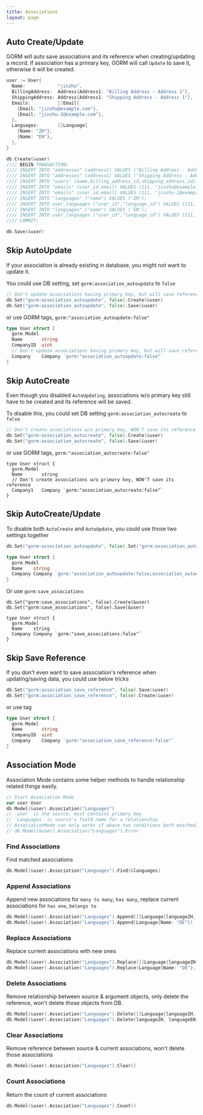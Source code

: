 ```yaml
---
title: Associations
layout: page
---
```


## Auto Create/Update

GORM will auto save associations and its reference when creating/updating a record. if association has a primary key, GORM will call `Update` to save it, otherwise it will be created.

```go
user := User{
  Name:            "jinzhu",
  BillingAddress:  Address{Address1: "Billing Address - Address 1"},
  ShippingAddress: Address{Address1: "Shipping Address - Address 1"},
  Emails:          []Email{
    {Email: "jinzhu@example.com"},
    {Email: "jinzhu-2@example.com"},
  },
  Languages:       []Language{
    {Name: "ZH"},
    {Name: "EN"},
  },
}

db.Create(&user)
//// BEGIN TRANSACTION;
//// INSERT INTO "addresses" (address1) VALUES ("Billing Address - Address 1");
//// INSERT INTO "addresses" (address1) VALUES ("Shipping Address - Address 1");
//// INSERT INTO "users" (name,billing_address_id,shipping_address_id) VALUES ("jinzhu", 1, 2);
//// INSERT INTO "emails" (user_id,email) VALUES (111, "jinzhu@example.com");
//// INSERT INTO "emails" (user_id,email) VALUES (111, "jinzhu-2@example.com");
//// INSERT INTO "languages" ("name") VALUES ('ZH');
//// INSERT INTO user_languages ("user_id","language_id") VALUES (111, 1);
//// INSERT INTO "languages" ("name") VALUES ('EN');
//// INSERT INTO user_languages ("user_id","language_id") VALUES (111, 2);
//// COMMIT;

db.Save(&user)
```

## Skip AutoUpdate

If your association is already existing in database, you might not want to update it.

You could use DB setting, set `gorm:association_autoupdate` to `false`

```go
// Don't update associations having primary key, but will save reference
db.Set("gorm:association_autoupdate", false).Create(&user)
db.Set("gorm:association_autoupdate", false).Save(&user)
```

or use GORM tags, `gorm:"association_autoupdate:false"`

```go
type User struct {
  gorm.Model
  Name       string
  CompanyID  uint
  // Don't update associations having primary key, but will save reference
  Company    Company `gorm:"association_autoupdate:false"`
}
```

## Skip AutoCreate

Even though you disabled `AutoUpdating`, associations w/o primary key still have to be created and its reference will be saved.

To disable this, you could set DB setting `gorm:association_autocreate` to `false`

```go
// Don't create associations w/o primary key, WON'T save its reference
db.Set("gorm:association_autocreate", false).Create(&user)
db.Set("gorm:association_autocreate", false).Save(&user)
```

or use GORM tags, `gorm:"association_autocreate:false"`

```
type User struct {
  gorm.Model
  Name       string
  // Don't create associations w/o primary key, WON'T save its reference
  Company1   Company `gorm:"association_autocreate:false"`
}
```

## Skip AutoCreate/Update

To disable both `AutoCreate` and `AutoUpdate`, you could use those two settings together

```go
db.Set("gorm:association_autoupdate", false).Set("gorm:association_autocreate", false).Create(&user)

type User struct {
  gorm.Model
  Name    string
  Company Company `gorm:"association_autoupdate:false;association_autocreate:false"`
}
```

Or use `gorm:save_associations`

```
db.Set("gorm:save_associations", false).Create(&user)
db.Set("gorm:save_associations", false).Save(&user)

type User struct {
  gorm.Model
  Name    string
  Company Company `gorm:"save_associations:false"`
}
```

## Skip Save Reference

If you don't even want to save association's reference when updating/saving data, you could use below tricks

```go
db.Set("gorm:association_save_reference", false).Save(&user)
db.Set("gorm:association_save_reference", false).Create(&user)
```

or use tag

```go
type User struct {
  gorm.Model
  Name       string
  CompanyID  uint
  Company    Company `gorm:"association_save_reference:false"`
}
```

## Association Mode

Association Mode contains some helper methods to handle relationship related things easily.

```go
// Start Association Mode
var user User
db.Model(&user).Association("Languages")
// `user` is the source, must contains primary key
// `Languages` is source's field name for a relationship
// AssociationMode can only works if above two conditions both matched, check it ok or not:
// db.Model(&user).Association("Languages").Error
```

### Find Associations

Find matched associations

```go
db.Model(&user).Association("Languages").Find(&languages)
```

### Append Associations

Append new associations for `many to many`, `has many`, replace current associations for `has one`, `belongs to`

```go
db.Model(&user).Association("Languages").Append([]Language{languageZH, languageEN})
db.Model(&user).Association("Languages").Append(Language{Name: "DE"})
```

### Replace Associations

Replace current associations with new ones

```go
db.Model(&user).Association("Languages").Replace([]Language{languageZH, languageEN})
db.Model(&user).Association("Languages").Replace(Language{Name: "DE"}, languageEN)
```

### Delete Associations

Remove relationship between source & argument objects, only delete the reference, won't delete those objects from DB.

```go
db.Model(&user).Association("Languages").Delete([]Language{languageZH, languageEN})
db.Model(&user).Association("Languages").Delete(languageZH, languageEN)
```

### Clear Associations

Remove reference between source & current associations, won't delete those associations

```go
db.Model(&user).Association("Languages").Clear()
```

### Count Associations

Return the count of current associations

```go
db.Model(&user).Association("Languages").Count()
```
